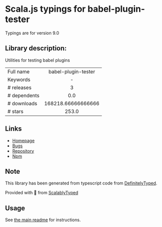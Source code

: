 
# Scala.js typings for babel-plugin-tester

Typings are for version 9.0

## Library description:
Utilities for testing babel plugins

|                    |                 |
| ------------------ | :-------------: |
| Full name          | babel-plugin-tester |
| Keywords           | - |
| # releases         | 3 |
| # dependents       | 0.0 |
| # downloads        | 168218.66666666666 |
| # stars            | 253.0 |

## Links
- [Homepage](https://github.com/babel-utils/babel-plugin-tester#readme)
- [Bugs](https://github.com/babel-utils/babel-plugin-tester/issues)
- [Repository](https://github.com/babel-utils/babel-plugin-tester)
- [Npm](https://www.npmjs.com/package/babel-plugin-tester)
    


## Note
This library has been generated from typescript code from [DefinitelyTyped](https://definitelytyped.org).

Provided with :purple_heart: from [ScalablyTyped](https://github.com/oyvindberg/ScalablyTyped)

## Usage
See [the main readme](../../readme.md) for instructions.


